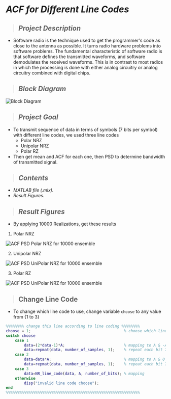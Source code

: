 # _**ACF for Different Line Codes**_
> ## _Project Description_
   * Software radio is the technique used to get the programmer's code as close to the antenna
as possible. It turns radio hardware problems into software problems. The fundamental
characteristic of software radio is that software defines the transmitted waveforms, and
software demodulates the received waveforms. This is in contrast to most radios in which
the processing is done with either analog circuitry or analog circuitry combined with
digital chips.
> ## _Block Diagram_
![Block Diagram](https://user-images.githubusercontent.com/67025780/230783773-4174e52e-9d23-4bc8-9a6e-3d2b5ba25923.jpeg)

> ## _Project Goal_
* To transmit sequence of data in terms of symbols (7 bits per symbol) with different line codes, we used three line codes
    * Polar NRZ
    * Unipolar NRZ
    * Polar RZ
* Then get mean and ACF for each one, then PSD to determine bandwidth of transmitted signal.

> ## _Contents_
   * _MATLAB file (.mlx)._
   * _Result Figures._

> ## _Result Figures_
* By applying 10000 Realizations, get these results
1. Polar NRZ

![ACF   PSD Polar NRZ for 10000 ensemble](https://user-images.githubusercontent.com/67025780/230786527-0d4acd7b-ac61-47cc-a00a-1a6ffa94b4a3.png)




2. Unipolar NRZ


![ACF   PSD UniPolar NRZ for 10000 ensemble](https://user-images.githubusercontent.com/67025780/230786811-c3c4d177-ca32-4ebc-89c8-8f77000d1c29.png)




3. Polar RZ


![ACF   PSD UniPolar NRZ for 10000 ensemble](https://user-images.githubusercontent.com/67025780/230786811-c3c4d177-ca32-4ebc-89c8-8f77000d1c29.png)



> ## __Change Line Code__
* To change which line code to use, change variable ``choose`` to any value from {1 to 3}
```MATLAB
%%%%%%%% change this line according to line coding %%%%%%%%
choose = 1;                                         % choose which line code to use (1. polar NRZ, 2. unipolar NRZ, 3. polar RZ)
switch choose
    case 1
        data=(2*data-1)*A;                          % mapping to A & -A (Polar NRZ)
        data=repmat(data, number_of_samples, 1);    % repeat each bit 7 times to sample DAC every 10ms
    case 2
        data=data*A;                                % mapping to A & 0  (Unipolar NRZ)
        data=repmat(data, number_of_samples, 1);    % repeat each bit 7 times to sample DAC every 10ms    
    case 3
        data=NR_line_code(data, A, number_of_bits); % mapping           (Polar RZ)
    otherwise
        disp("invalid line code choose");
end
%%%%%%%%%%%%%%%%%%%%%%%%%%%%%%%%%%%%%%%%%%%%%%%%%%%%%%%%%%%
```


